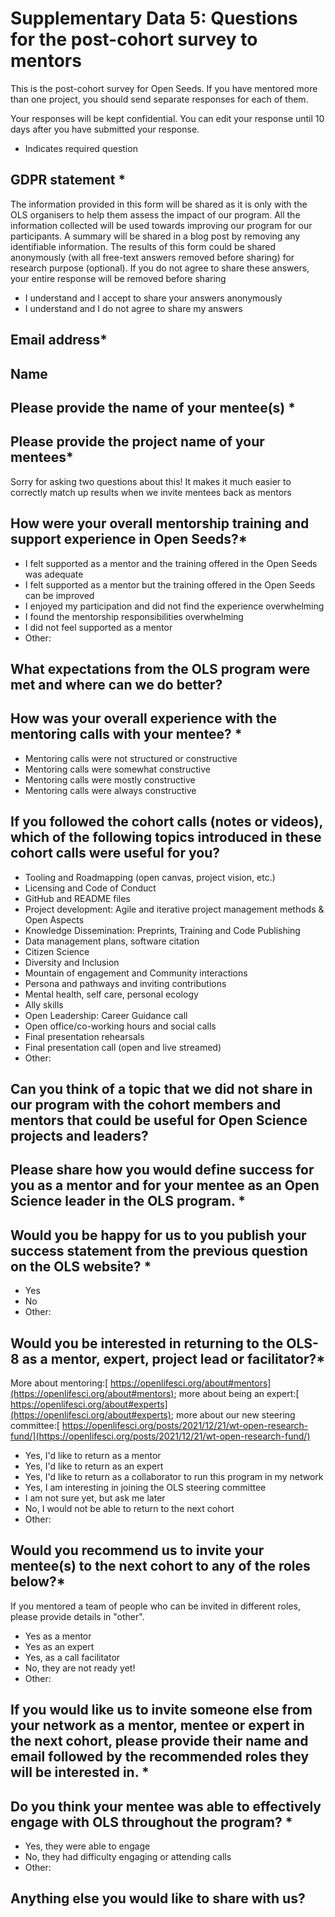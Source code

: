 # Supplementary Data 5: Questions for the post-cohort survey to mentors

This is the post-cohort survey for Open Seeds. If you have mentored more than one project, you should send separate responses for each of them.

Your responses will be kept confidential. You can edit your response until 10 days after you have submitted your response.

* Indicates required question


## GDPR statement *

The information provided in this form will be shared as it is only with the OLS organisers to help them assess the impact of our program. All the information collected will be used towards improving our program for our participants. A summary will be shared in a blog post by removing any identifiable information. The results of this form could be shared anonymously (with all free-text answers removed before sharing) for research purpose (optional). If you do not agree to share these answers, your entire response will be removed before sharing

<One answer to select>



* I understand and I accept to share your answers anonymously
* I understand and I do not agree to share my answers


## Email address*

<Free text>


## Name

<Free text>


## Please provide the name of your mentee(s) *

<Free text>


## Please provide the project name of your mentees*

Sorry for asking two questions about this! It makes it much easier to correctly match up results when we invite mentees back as mentors

<Free text>


## How were your overall mentorship training and support experience in Open Seeds?*

<One answer to select>



* I felt supported as a mentor and the training offered in the Open Seeds was adequate
* I felt supported as a mentor but the training offered in the Open Seeds can be improved
* I enjoyed my participation and did not find the experience overwhelming
* I found the mentorship responsibilities overwhelming
* I did not feel supported as a mentor
* Other:


## What expectations from the OLS program were met and where can we do better?

<Free text>


## How was your overall experience with the mentoring calls with your mentee? *

<One answer to select>



* Mentoring calls were not structured or constructive
* Mentoring calls were somewhat constructive
* Mentoring calls were mostly constructive
* Mentoring calls were always constructive


## If you followed the cohort calls (notes or videos), which of the following topics introduced in these cohort calls were useful for you?

<Several answers can be selected>



* Tooling and Roadmapping (open canvas, project vision, etc.)
* Licensing and Code of Conduct
* GitHub and README files
* Project development: Agile and iterative project management methods & Open Aspects
* Knowledge Dissemination: Preprints, Training and Code Publishing
* Data management plans, software citation
* Citizen Science
* Diversity and Inclusion
* Mountain of engagement and Community interactions
* Persona and pathways and inviting contributions
* Mental health, self care, personal ecology
* Ally skills
* Open Leadership: Career Guidance call
* Open office/co-working hours and social calls
* Final presentation rehearsals
* Final presentation call (open and live streamed)
* Other:


## Can you think of a topic that we did not share in our program with the cohort members and mentors that could be useful for Open Science projects and leaders?

<Free text>


## Please share how you would define success for you as a mentor and for your mentee as an Open Science leader in the OLS program. *

<Free text>


## Would you be happy for us to you publish your success statement from the previous question on the OLS website? *

<One answer to select>



* Yes
* No
* Other:


## Would you be interested in returning to the OLS-8 as a mentor, expert, project lead or facilitator?*

More about mentoring:[ https://openlifesci.org/about#mentors](https://openlifesci.org/about#mentors); more about being an expert:[ https://openlifesci.org/about#experts](https://openlifesci.org/about#experts); more about our new steering committee:[ https://openlifesci.org/posts/2021/12/21/wt-open-research-fund/](https://openlifesci.org/posts/2021/12/21/wt-open-research-fund/)

<Several answers can be selected>



* Yes, I'd like to return as a mentor
* Yes, I'd like to return as an expert
* Yes, I'd like to return as a collaborator to run this program in my network
* Yes, I am interesting in joining the OLS steering committee
* I am not sure yet, but ask me later
* No, I would not be able to return to the next cohort
* Other:


## Would you recommend us to invite your mentee(s) to the next cohort to any of the roles below?* 

If you mentored a team of people who can be invited in different roles, please provide details in "other".

<Several answers can be selected>



* Yes as a mentor
* Yes as an expert
* Yes, as a call facilitator
* No, they are not ready yet!
* Other:


## If you would like us to invite someone else from your network as a mentor, mentee or expert in the next cohort, please provide their name and email followed by the recommended roles they will be interested in. *

<Free text>


## Do you think your mentee was able to effectively engage with OLS throughout the program? *

<One answer to select>



* Yes, they were able to engage
* No, they had difficulty engaging or attending calls
* Other:


## Anything else you would like to share with us?

<Free text>


